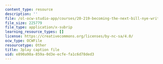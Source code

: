 ```yaml
---
content_type: resource
description: ''
file: /ol-ocw-studio-app/courses/20-219-becoming-the-next-bill-nye-writing-and-hosting-the-educational-show-january-iap-2015/e890a98a859a0d3eecfefa1c6d78ded3_AjK2zF9yN0k.srt
file_size: 225779
file_type: application/x-subrip
learning_resource_types: []
license: https://creativecommons.org/licenses/by-nc-sa/4.0/
ocw_type: OCWFile
resourcetype: Other
title: 3play caption file
uid: e890a98a-859a-0d3e-ecfe-fa1c6d78ded3
---
```

